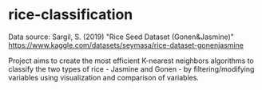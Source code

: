 # rice-classification

Data source: Sargil, S. (2019) "Rice Seed Dataset (Gonen&Jasmine)"
https://www.kaggle.com/datasets/seymasa/rice-dataset-gonenjasmine

Project aims to create the most efficient K-nearest neighbors algorithms to classify the two types of rice - Jasmine and Gonen - by filtering/modifying variables using visualization and comparison of variables. 
